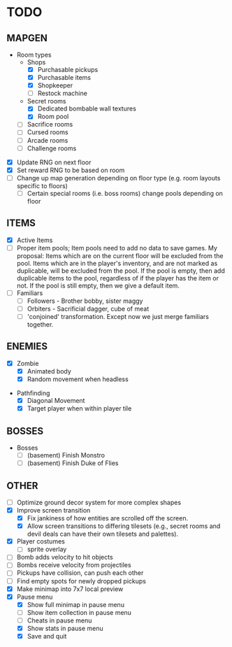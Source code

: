 # TODO

## MAPGEN

- Room types
    * Shops
        * [X] Purchasable pickups
        * [X] Purchasable items
        * [X] Shopkeeper
        * [ ] Restock machine
    * Secret rooms
        * [X] Dedicated bombable wall textures
        * [X] Room pool
    * [ ] Sacrifice rooms
    * [ ] Cursed rooms
    * [ ] Arcade rooms
    * [ ] Challenge rooms
- [X] Update RNG on next floor
- [X] Set reward RNG to be based on room
- [ ] Change up map generation depending on floor type (e.g. room layouts specific to floors)
    * [ ] Certain special rooms (i.e. boss rooms) change pools depending on floor

## ITEMS

- [X] Active Items
- [ ] Proper item pools;
    Item pools need to add no data to save games. My proposal:
    Items which are on the current floor will be excluded from the pool.
    Items which are in the player's inventory, and are not marked as duplicable,
    will be excluded from the pool.
    If the pool is empty, then add duplicable items to the pool, regardless of
    if the player has the item or not.
    If the pool is still empty, then we give a default item.
- [ ] Familiars
    * [ ] Followers - Brother bobby, sister maggy
    * [ ] Orbiters - Sacrificial dagger, cube of meat
    * [ ] 'conjoined' transformation. Except now we just merge familiars together.

## ENEMIES

- [X] Zombie
    * [X] Animated body
    * [X] Random movement when headless
- Pathfinding
    * [X] Diagonal Movement
    * [X] Target player when within player tile

## BOSSES

- Bosses
    * [ ] (basement) Finish Monstro
    * [ ] (basement) Finish Duke of Flies

## OTHER

- [ ] Optimize ground decor system for more complex shapes
- [X] Improve screen transition
    * [X] Fix jankiness of how entities are scrolled off the screen.
    * [X] Allow screen transitions to differing tilesets (e.g., secret rooms
        and devil deals can have their own tilesets and palettes).
- [X] Player costumes
    * [ ] sprite overlay
- [ ] Bomb adds velocity to hit objects
- [ ] Bombs receive velocity from projectiles
- [ ] Pickups have collision, can push each other
- [ ] Find empty spots for newly dropped pickups
- [X] Make minimap into 7x7 local preview
- [X] Pause menu
    * [X] Show full minimap in pause menu
    * [ ] Show item collection in pause menu
    * [ ] Cheats in pause menu
    * [X] Show stats in pause menu
    * [X] Save and quit